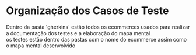 # Organização dos Casos de Teste #

Dentro da pasta 'gherkins' estão todos os ecommerces usados para realizar a documentação dos testes e a elaboração do mapa mental.
<br>
os testes estão dentro das pastas com o nome do ecommerce assim como o mapa mental desenvolvido